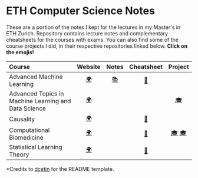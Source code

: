 # ETH Computer Science Notes

These are a portion of the notes I kept for the lectures in my Master's in ETH Zurich. Repository contains lecture notes and complementary cheatsheets for the courses with exams. You can also find some of the course projects I did, in their respective repositories linked below. **Click on the emojis!**

| Course                                                       |                           Website                            |  Notes  |    Cheatsheet    |                           Project                            |
| :----------------------------------------------------------- | :----------------------------------------------------------: | :-----: | :--------------: | :----------------------------------------------------------: |
| Advanced Machine Learning                               | [:earth_africa:](https://ml2.inf.ethz.ch/courses/aml/)    | [:books:](https://github.com/pierobartolo/AML-Lecture-Notes) | [:page_with_curl:](https://github.com/pierobartolo/eth-ds-notes/blob/main/cheatsheets/aml_cheatsheet.pdf) |                                                              |
| Advanced Topics in Machine Learning and Data Science                  | [:earth_africa:](https://fernandoperezc.github.io/Advanced-Topics-in-Machine-Learning-and-Data-Science/)   |         |                  | [:mortar_board:](https://github.com/pierobartolo/eth-ds-notes/blob/main/notes/gnn.pdf)  |
| Causality                  | [:earth_africa:](https://stat.ethz.ch/lectures/ss21/causality.php#course_materials)   |         |   [:page_with_curl:](https://github.com/pierobartolo/eth-ds-notes/blob/main/cheatsheets/causality_cheatsheet.pdf)               |   |
| Computational Biomedicine                  | [:earth_africa:](https://bmi.inf.ethz.ch/teaching/261-5100-00l-computational-biomedicine-autumn-2020)   |         |   [:page_with_curl:](https://github.com/pierobartolo/eth-ds-notes/blob/main/cheatsheets/comp_bio_cheatsheet.pdf) | [🎓](https://github.com/pierobartolo/MapTie) [🎓](https://github.com/pierobartolo/snpMAP)  |
| Statistical Learning Theory                  | [:earth_africa:](https://ml2.inf.ethz.ch/courses/slt/)   |         |   [:page_with_curl:](https://github.com/pierobartolo/eth-ds-notes/blob/main/cheatsheets/slt_cheatsheet.pdf)               |   |

*Credits to [dcetin](https://github.com/dcetin/eth-cs-notes) for the README template.
